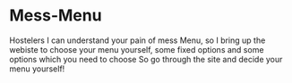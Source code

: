 # Mess-Menu
Hostelers I can understand your pain of mess Menu, so I bring up the webiste to choose your menu yourself, some fixed options and some options which you need to choose
So go through the site and decide your menu yourself!
